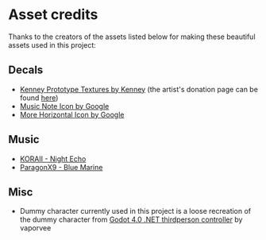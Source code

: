 # Asset credits

Thanks to the creators of the assets listed below for making these beautiful assets used in this project:

## Decals

- [Kenney Prototype Textures by Kenney](https://godotengine.org/asset-library/asset/780) (the artist's donation page can be found [here](https://kenney.itch.io/kenney-donation))
- [Music Note Icon by Google](https://fonts.google.com/icons?selected=Material%20Icons%20Round%3Amusic_note%3A)
- [More Horizontal Icon by Google](https://fonts.google.com/icons?selected=Material%20Icons%20Outlined%3Amore_horiz%3A)

## Music

- [KORAII - Night Echo](https://www.newgrounds.com/audio/listen/672358)
- [ParagonX9 - Blue Marine](https://www.newgrounds.com/audio/listen/406155)

## Misc

- Dummy character currently used in this project is a loose recreation of the dummy character from [Godot 4.0 .NET thirdperson controller](https://github.com/vaporvee/gd-net-thirdpersoncontroller) by vaporvee
